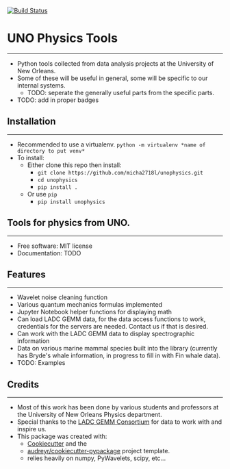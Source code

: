 [![Build Status](https://travis-ci.org/micha2718l/unophysics.svg?branch=master)](https://travis-ci.org/micha2718l/unophysics)

# UNO Physics Tools
-------------------
- Python tools collected from data analysis projects at the University of New Orleans.
- Some of these will be useful in general, some will be specific to our internal systems.
  - TODO: seperate the generally useful parts from the specific parts.
- TODO: add in proper badges

## Installation
---------------
- Recommended to use a virtualenv. `python -m virtualenv *name of directory to put venv*`
- To install:
  - Either clone this repo then install:
    - `git clone https://github.com/micha2718l/unophysics.git`
    - `cd unophysics`
    - `pip install .`
  - Or use `pip`
    - `pip install unophysics`

## Tools for physics from UNO.
------------------------------
- Free software: MIT license
- Documentation: TODO

## Features
--------
- Wavelet noise cleaning function
- Various quantum mechanics formulas implemented
- Jupyter Notebook helper functions for displaying math
- Can load LADC GEMM data, for the data access functions to work, credentials for the servers are needed. Contact us if that is desired. 
- Can work with the LADC GEMM data to display spectrographic information
- Data on various marine mammal species built into the library (currently has Bryde's whale information, in progress to fill in with Fin whale data).
- TODO: Examples

## Credits
-------
- Most of this work has been done by various students and professors at the University of New Orleans Physics department.
- Special thanks to the [LADC GEMM Consortium](http://www.ladcgemm.org/) for data to work with and inspire us.
- This package was created with:
  - [Cookiecutter](https://github.com/audreyr/cookiecutter) and the
  - [audreyr/cookiecutter-pypackage](https://github.com/audreyr/cookiecutter-pypackage) project template.
  - relies heavily on numpy, PyWavelets, scipy, etc...
